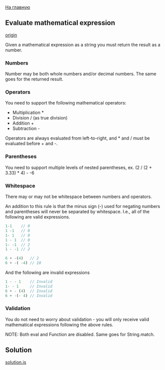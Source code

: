 [На главную](https://github.com/svgaryaev/codewars)

## Evaluate mathematical expression

[origin](https://www.codewars.com/kata/52a78825cdfc2cfc87000005)

Given a mathematical expression as a string you must return the result as a number.

### Numbers

Number may be both whole numbers and/or decimal numbers. The same goes for the returned result.

### Operators

You need to support the following mathematical operators:

- Multiplication *
- Division / (as true division)
- Addition +
- Subtraction -

Operators are always evaluated from left-to-right, and * and / must be evaluated before + and -.

### Parentheses

You need to support multiple levels of nested parentheses, ex. (2 / (2 + 3.33) * 4) - -6

### Whitespace

There may or may not be whitespace between numbers and operators.

An addition to this rule is that the minus sign (-) used for negating numbers and parentheses will never be separated by whitespace. I.e., all of the following are valid expressions.

```js
1-1    // 0
1 -1   // 0
1- 1   // 0
1 - 1  // 0
1- -1  // 2
1 - -1 // 2

6 + -(4)   // 2
6 + -( -4) // 10
```

And the following are invalid expressions

```js
1 - - 1    // Invalid
1- - 1     // Invalid
6 + - (4)  // Invalid
6 + -(- 4) // Invalid
```

### Validation

You do not need to worry about validation - you will only receive valid mathematical expressions following the above rules.

NOTE: Both eval and Function are disabled. Same goes for String.match.

## Solution

[solution.js](solution.js)
